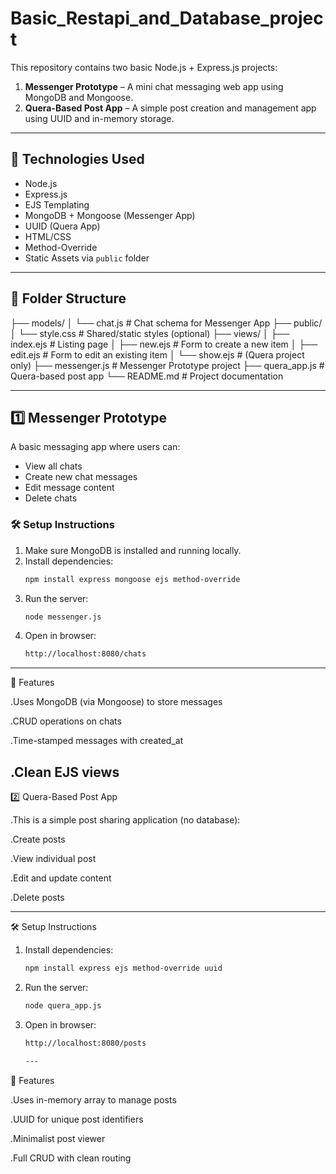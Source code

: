 # Basic_Restapi_and_Database_project

This repository contains two basic Node.js + Express.js projects:

1. **Messenger Prototype** – A mini chat messaging web app using MongoDB and Mongoose.
2. **Quera-Based Post App** – A simple post creation and management app using UUID and in-memory storage.

---

## 🔧 Technologies Used

- Node.js
- Express.js
- EJS Templating
- MongoDB + Mongoose (Messenger App)
- UUID (Quera App)
- HTML/CSS
- Method-Override
- Static Assets via `public` folder

---

## 📁 Folder Structure
├── models/
│ └── chat.js # Chat schema for Messenger App
├── public/
│ └── style.css # Shared/static styles (optional)
├── views/
│ ├── index.ejs # Listing page
│ ├── new.ejs # Form to create a new item
│ ├── edit.ejs # Form to edit an existing item
│ └── show.ejs # (Quera project only)
├── messenger.js # Messenger Prototype project
├── quera_app.js # Quera-based post app
└── README.md # Project documentation

---

## 1️⃣ Messenger Prototype

A basic messaging app where users can:
- View all chats
- Create new chat messages
- Edit message content
- Delete chats

### 🛠️ Setup Instructions

1. Make sure MongoDB is installed and running locally.
2. Install dependencies:
   ```bash
   npm install express mongoose ejs method-override

3. Run the server:
   ```bash
   node messenger.js

4. Open in browser:
    ```bash
   http://localhost:8080/chats

 ---   
📌 Features

.Uses MongoDB (via Mongoose) to store messages

.CRUD operations on chats

.Time-stamped messages with created_at

.Clean EJS views
---

2️⃣ Quera-Based Post App

.This is a simple post sharing application (no database):

.Create posts

.View individual post

.Edit and update content

.Delete posts

----

🛠️ Setup Instructions

1. Install dependencies:
    ```bash
    npm install express ejs method-override uuid
2. Run the server:
   ```bash
   node quera_app.js

3. Open in browser:
   ```bash
   http://localhost:8080/posts

   ---
📌 Features

.Uses in-memory array to manage posts

.UUID for unique post identifiers

.Minimalist post viewer

.Full CRUD with clean routing
